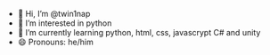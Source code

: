
- 👋 Hi, I’m @twin1nap
- 👀 I’m interested in python
- 🌱 I’m currently learning python, html, css, javascrypt C# and unity
- 😄 Pronouns: he/him

<!---
twin1nap/twin1nap is a ✨ special ✨ repository because its `README.md` (this file) appears on your GitHub profile.
You can click the Preview link to take a look at your changes.
--->
